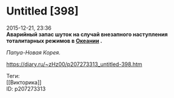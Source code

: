 Untitled [398]
===============

   
 2015-12-21, 23:36   
   **Аварийный запас шуток на случай внезапного наступления тоталитарных режимов в  [Океании](https://ru.wikipedia.org/wiki/%D0%9E%D0%BA%D0%B5%D0%B0%D0%BD%D0%B8%D1%8F)  .**    
   
  *Папуа-Новая Корея.*    
    
 <https://diary.ru/~zHz00/p207273313_untitled-398.htm>   
   
 Теги:   
 [[Викторика]]   
 ID: p207273313